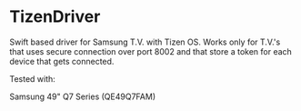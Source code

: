 # TizenDriver

Swift based driver for Samsung T.V. with Tizen OS.
Works only for T.V.'s that uses secure connection over port 8002 and 
that store a token for each device that gets connected.

Tested with:

Samsung 49" Q7 Series (QE49Q7FAM)
